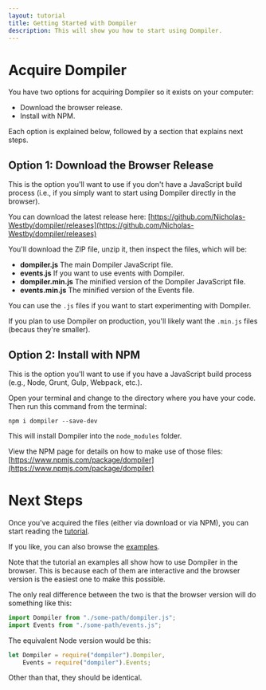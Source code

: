 ```yaml
---
layout: tutorial
title: Getting Started with Dompiler
description: This will show you how to start using Dompiler.
---
```


# Acquire Dompiler

You have two options for acquiring Dompiler so it exists on your computer:

* Download the browser release.
* Install with NPM.

Each option is explained below, followed by a section that explains next steps.

## Option 1: Download the Browser Release

This is the option you'll want to use if you don't have a JavaScript build process (i.e., if you simply want to start using Dompiler directly in the browser).

You can download the latest release here: [https://github.com/Nicholas-Westby/dompiler/releases](https://github.com/Nicholas-Westby/dompiler/releases)

You'll download the ZIP file, unzip it, then inspect the files, which will be:

* **dompiler.js** The main Dompiler JavaScript file.
* **events.js** If you want to use events with Dompiler.
* **dompiler.min.js** The minified version of the Dompiler JavaScript file.
* **events.min.js** The minified version of the Events file.

You can use the `.js` files if you want to start experimenting with Dompiler.

If you plan to use Dompiler on production, you'll likely want the `.min.js` files (becaus they're smaller).

## Option 2: Install with NPM

This is the option you'll want to use if you have a JavaScript build process (e.g., Node, Grunt, Gulp, Webpack, etc.).

Open your terminal and change to the directory where you have your code. Then run this command from the terminal:

```
npm i dompiler --save-dev
```

This will install Dompiler into the `node_modules` folder.

View the NPM page for details on how to make use of those files: [https://www.npmjs.com/package/dompiler](https://www.npmjs.com/package/dompiler)

# Next Steps

Once you've acquired the files (either via download or via NPM), you can start reading the [tutorial](/tutorial/).

If you like, you can also browse the [examples](/examples/).

Note that the tutorial an examples all show how to use Dompiler in the browser. This is because each of them are interactive and the browser version is the easiest one to make this possible.

The only real difference between the two is that the browser version will do something like this:

```javascript
import Dompiler from "./some-path/dompiler.js";
import Events from "./some-path/events.js";
```

The equivalent Node version would be this:

```javascript
let Dompiler = require("dompiler").Dompiler,
    Events = require("dompiler").Events;
```

Other than that, they should be identical.